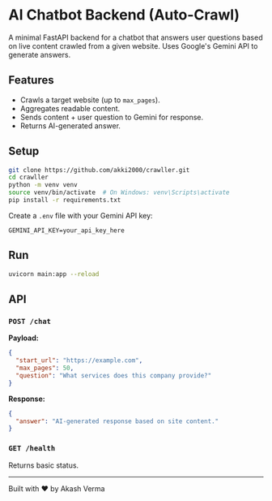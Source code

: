 # AI Chatbot Backend (Auto-Crawl)

A minimal FastAPI backend for a chatbot that answers user questions based on live content crawled from a given website. Uses Google's Gemini API to generate answers.

## Features

- Crawls a target website (up to `max_pages`).
- Aggregates readable content.
- Sends content + user question to Gemini for response.
- Returns AI-generated answer.

## Setup

```bash
git clone https://github.com/akki2000/crawller.git
cd crawller
python -m venv venv
source venv/bin/activate  # On Windows: venv\Scripts\activate
pip install -r requirements.txt
```

Create a `.env` file with your Gemini API key:

```
GEMINI_API_KEY=your_api_key_here
```

## Run

```bash
uvicorn main:app --reload
```

## API

### `POST /chat`

**Payload:**

```json
{
  "start_url": "https://example.com",
  "max_pages": 50,
  "question": "What services does this company provide?"
}
```

**Response:**

```json
{
  "answer": "AI-generated response based on site content."
}
```

### `GET /health`

Returns basic status.

---

Built with ❤️ by Akash Verma

